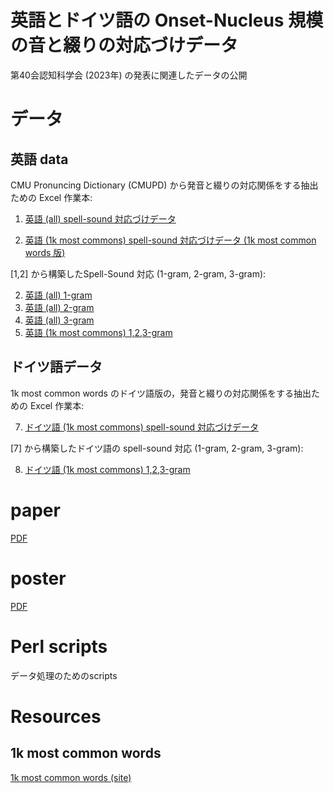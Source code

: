 # 英語とドイツ語の Onset-Nucleus 規模の音と綴りの対応づけデータ

第40会認知科学会 (2023年) の発表に関連したデータの公開

# データ

## 英語 data

CMU Pronuncing Dictionary (CMUPD) から発音と綴りの対応関係をする抽出ための Excel 作業本:

1. [英語 (all) spell-sound 対応づけデータ](base-English-ipa-spell-pairs-r6.xlsx)

2. [英語 (1k most commons) spell-sound 対応づけデータ (1k most common words 版) ](base-English-ipa-spell-pairs-r6-1k-mc.xlsx)

[1,2] から構築したSpell-Sound 対応 (1-gram, 2-gram, 3-gram):

2. [英語 (all) 1-gram](data-English-spell-sound-pairing-r6e-1gram.xlsx)
4. [英語 (all) 2-gram](data-English-spell-sound-pairing-r6e-2gram.xlsx)
5. [英語 (all) 3-gram](data-English-spell-sound-pairing-r6e-3gram.xlsx)
6. [英語 (1k most commons) 1,2,3-gram](data-English-spell-sound-pairing-r6e-ngram-1k.xlsx)

## ドイツ語データ

1k most common words のドイツ語版の，発音と綴りの対応関係をする抽出ための Excel 作業本:

7. [ドイツ語 (1k most commons) spell-sound 対応づけデータ](base-German-ipa-spell-pairs-r1-1k-mc.xlsx)

[7] から構築したドイツ語の spell-sound 対応 (1-gram, 2-gram, 3-gram):

8. [ドイツ語 (1k most commons) 1,2,3-gram](data-German-spell-sound-pairing-r1a-ngram-1k.xlsx)

# paper

[PDF](https://www.jcss.gr.jp/meetings/jcss2023/proceedings/pdf/X.pdf)

# poster

[PDF](https://www.dropbox.com/X)

# Perl scripts

データ処理のためのscripts

# Resources

## 1k most common words

[1k most common words (site)](https://1000mostcommonwords.com/)

